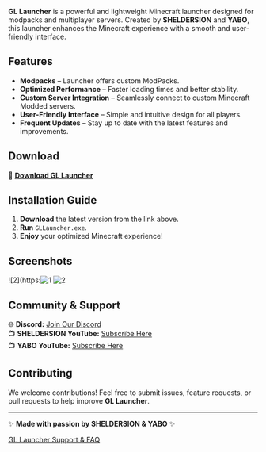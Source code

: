 **GL Launcher** is a powerful and lightweight Minecraft launcher designed for modpacks and multiplayer servers. Created by **SHELDERSION** and **YABO**, this launcher enhances the Minecraft experience with a smooth and user-friendly interface.

## Features

- **Modpacks** – Launcher offers custom ModPacks.
- **Optimized Performance** – Faster loading times and better stability.
- **Custom Server Integration** – Seamlessly connect to custom Minecraft Modded servers.
- **User-Friendly Interface** – Simple and intuitive design for all players.
- **Frequent Updates** – Stay up to date with the latest features and improvements.

## Download

🚀 **[Download GL Launcher]([#](https://github.com/SheldersonGD/GL-Launcher/releases))**

## Installation Guide

1. **Download** the latest version from the link above.
2. **Run** `GLLauncher.exe`.
4. **Enjoy** your optimized Minecraft experience!

## Screenshots

![2](https:![1](https://github.com/user-attachments/assets/b44fbb48-7492-4673-b877-a579a64ce12d)
![2](https://github.com/user-attachments/assets/55d27bbc-6631-4746-bf7c-6e2fdf0b7cf5)


## Community & Support

🌐 **Discord:** [Join Our Discord](https://discord.gg/XA8sCnQ66U)  
📺 **SHELDERSION YouTube:** [Subscribe Here](https://www.youtube.com/@SHELDERSON)  
📺 **YABO YouTube:** [Subscribe Here](https://www.youtube.com/@ყაბო)

## Contributing

We welcome contributions! Feel free to submit issues, feature requests, or pull requests to help improve **GL Launcher**.


---

✨ **Made with passion by SHELDERSION & YABO** ✨

[GL Launcher Support & FAQ](https://docs.google.com/document/d/1iRUVW2KG2H2qrK3KR1hGb1KLq5-dupy3VH_LBUQgKNg/edit?usp=sharing)

